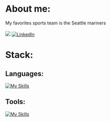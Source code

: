 # About me:
My favorites sports team is the Seattle mariners<br><br>
[![](https://visitcount.itsvg.in/api?id=AidanDorn&icon=0&color=0)](https://visitcount.itsvg.in)
[![LinkedIn](https://img.shields.io/badge/LinkedIn-%230077B5.svg?logo=linkedin&logoColor=white)](https://www.linkedin.com/in/aidan-dorn-b78b0b246/) 
# Stack:
## Languages:
[![My Skills](https://skillicons.dev/icons?i=java,js,html,css)](https://skillicons.dev)
## Tools:
[![My Skills](https://skillicons.dev/icons?i=git,vscode,idea,eclipse,linux)](https://skillicons.dev)<br/>
